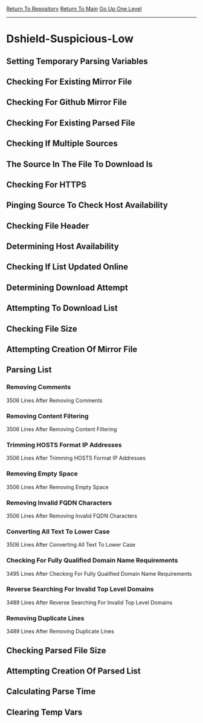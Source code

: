 [Return To Repository](https://github.com/deathbybandaid/piholeparser/)
[Return To Main](https://github.com/deathbybandaid/piholeparser/blob/master/RecentRunLogs/Mainlog.md)
[Go Up One Level](https://github.com/deathbybandaid/piholeparser/blob/master/RecentRunLogs/TopLevelScripts/30-Processing-Blacklists.md)
____________________________________
# Dshield-Suspicious-Low
## Setting Temporary Parsing Variables
## Checking For Existing Mirror File
## Checking For Github Mirror File
## Checking For Existing Parsed File
## Checking If Multiple Sources
## The Source In The File To Download Is
## Checking For HTTPS
## Pinging Source To Check Host Availability
## Checking File Header
## Determining Host Availability
## Checking If List Updated Online
## Determining Download Attempt
## Attempting To Download List
## Checking File Size
## Attempting Creation Of Mirror File
## Parsing List
### Removing Comments
3506 Lines After Removing Comments
### Removing Content Filtering
3506 Lines After Removing Content Filtering
### Trimming HOSTS Format IP Addresses
3506 Lines After Trimming HOSTS Format IP Addresses
### Removing Empty Space
3506 Lines After Removing Empty Space
### Removing Invalid FQDN Characters
3506 Lines After Removing Invalid FQDN Characters
### Converting All Text To Lower Case
3506 Lines After Converting All Text To Lower Case
### Checking For Fully Qualified Domain Name Requirements
3495 Lines After Checking For Fully Qualified Domain Name Requirements
### Reverse Searching For Invalid Top Level Domains
3489 Lines After Reverse Searching For Invalid Top Level Domains
### Removing Duplicate Lines
3489 Lines After Removing Duplicate Lines
## Checking Parsed File Size
## Attempting Creation Of Parsed List
## Calculating Parse Time
## Clearing Temp Vars
